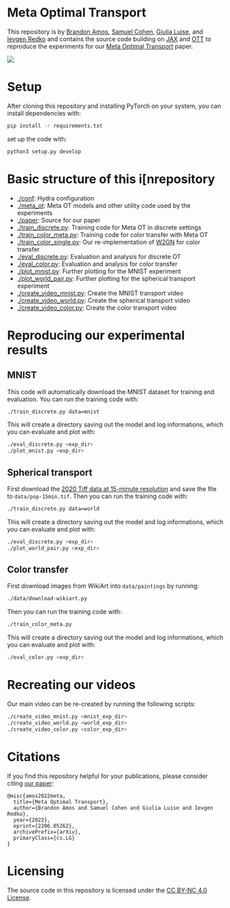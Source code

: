 # Meta Optimal Transport

This repository is by
[Brandon Amos](http://bamos.github.io),
[Samuel Cohen](https://www.samcohen16.com/),
[Giulia Luise](https://giulslu.github.io/), and
[Ievgen Redko](https://ievred.github.io/)
and contains the source code building on
[JAX](https://github.com/google/jax) and
[OTT](https://github.com/ott-jax/ott)
to reproduce the
experiments for our
[Meta Optimal Transport](https://arxiv.org/abs/2206.05262)
paper.

![](https://user-images.githubusercontent.com/707462/173271876-61b18081-ffbb-4603-ab43-06c79e80616b.gif)


# Setup
After cloning this repository and installing PyTorch
on your system, you can install dependencies with:
```bash
pip install -r requirements.txt
```

set up the code with:

```bash
python3 setup.py develop
```

# Basic structure of this i[nrepository

+ [./conf](./conf): Hydra configuration
+ [./meta_ot](./meta_ot): Meta OT models and other utility code used by the experiments
+ [./paper](./paper): Source for our paper
+ [./train_discrete.py](./train_discrete.py): Training code for Meta OT in discrete settings
+ [./train_color_meta.py](./train_color_meta.py): Training code for color transfer with Meta OT
+ [./train_color_single.py](./train_color_single.py): Our re-implementation of [W2GN](https://arxiv.org/abs/1909.13082) for color transfer
+ [./eval_discrete.py](./eval_discrete.py): Evaluation and analysis for discrete OT
+ [./eval_color.py](./eval_color.py): Evaluation and analysis for color transfer
+ [./plot_mnist.py](./plot_mnist.py): Further plotting for the MNIST experiment
+ [./plot_world_pair.py](./plot_world_pair.py): Further plotting for the spherical transport experiment
+ [./create_video_mnist.py](./create_video_mnist.py): Create the MNIST transport video
+ [./create_video_world.py](./create_video_world.py): Create the spherical transport video
+ [./create_video_color.py](./create_video_color.py): Create the color transport video

# Reproducing our experimental results
## MNIST
This code will automatically download the MNIST dataset
for training and evaluation.
You can run the training code with:
```bash
./train_discrete.py data=mnist
```
This will create a directory saving out the model and
log informations, which you can evaluate and plot with:
```bash
./eval_discrete.py <exp_dir>
./plot_mnist.py <exp_dir>
```

## Spherical transport
First download the
[2020 Tiff data at 15-minute resolution](https://sedac.ciesin.columbia.edu/data/set/gpw-v4-population-density-adjusted-to-2015-unwpp-country-totals-rev11/data-download#)
and save the file to `data/pop-15min.tif`.
Then you can run the training code with:
```bash
./train_discrete.py data=world
```
This will create a directory saving out the model and
log informations, which you can evaluate and plot with:
```bash
./eval_discrete.py <exp_dir>
./plot_world_pair.py <exp_dir>
```

## Color transfer
First download images from WikiArt into `data/paintings` by running:
```bash
./data/download-wikiart.py
```
Then you can run the training code with:
```bash
./train_color_meta.py
```
This will create a directory saving out the model and
log informations, which you can evaluate and plot with:
```bash
./eval_color.py <exp_dir>
```

# Recreating our videos
Our main video can be re-created by running the following scripts:

```bash
./create_video_mnist.py <mnist_exp_dir>
./create_video_world.py <world_exp_dir>
./create_video_color.py <color_exp_dir>
```

# Citations
If you find this repository helpful for your publications,
please consider citing
[our paper](https://arxiv.org/abs/2206.05262):

```
@misc{amos2022meta,
  title={Meta Optimal Transport},
  author={Brandon Amos and Samuel Cohen and Giulia Luise and Ievgen Redko},
  year={2022},
  eprint={2206.05262},
  archivePrefix={arXiv},
  primaryClass={cs.LG}
}
```

# Licensing
The source code in this repository is licensed under the
[CC BY-NC 4.0 License](https://creativecommons.org/licenses/by-nc/4.0/).

